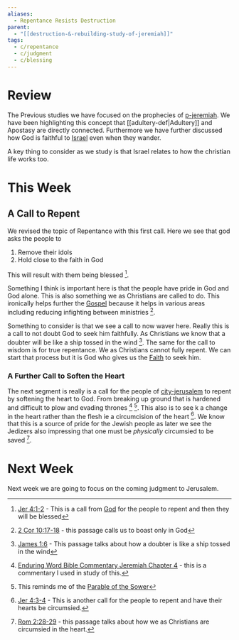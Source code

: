 ```yaml
---
aliases:
  - Repentance Resists Destruction
parent:
  - "[[destruction-&-rebuilding-study-of-jeremiah]]"
tags:
  - c/repentance
  - c/judgment
  - c/blessing
---
```

# Review
The Previous studies we have focused on the prophecies of [p-jeremiah](../p-jeremiah.md). We have been highlighting this concept that [[adultery-def|Adultery]] and Apostasy are directly connected. Furthermore we have further discussed how God is faithful to [Israel](../p-nation-of-israel.md) even when they wander.

A key thing to consider as we study is that Israel relates to how the christian life works too.

# This Week
[^b1]: [Jer 4:1-2](Jer%204.md) - This is a call from [God](God.md) for the people to repent and then they will be blessed
[^b2]: [Jer 4:3-4](Jer%204.md) - This is another call for the people to repent and have their hearts be circumsied.
[^b3]: [Rom 2:28-29](Rom%202.md) - this passage talks about how we as Christians are circumsied in the heart.
[^b4]: [James 1:6](James%201.md) - This passage talks about how a doubter is like a ship tossed in the wind
[^b5]: [2 Cor 10:17-18](2%20Cor%2010.md) - this passage calls us to boast only in God
[^c1]: This reminds me of the [Parable of the Sower](Parable%20of%20the%20Sower.md)
[^enduring-word]: [Enduring Word Bible Commentary Jeremiah Chapter 4](https://enduringword.com/bible-commentary/jeremiah-4/) - this is a commentary I used in study of this.
## A Call to Repent
We revised the topic of Repentance with this first call. Here we see that god asks the people to
1. Remove their idols
2. Hold close to the faith in God

This will result with them being blessed [^b1].

Something I think is important here is that the people have pride in God and God alone. This is also something we as Christians are called to do. This ironically helps further the [Gospel](Gospel.md) because it helps in various areas including reducing infighting between ministries [^b5].

Something to consider is that we see a call to now waver here. Really this is a call to not doubt God to seek him faithfully. As Christians we know that a doubter will be like a ship tossed in the wind [^b4]. The same for the call to wisdom is for true repentance. We as Christians cannot fully repent. We can start that process but it is God who gives us the [Faith](Faith.md) to seek him.
### A Further Call to Soften the Heart
The next segment is really is a call for the people of [city-jerusalem](../city-jerusalem.md) to repent by softening the heart to God. From breaking up ground that is hardened and difficult to plow and evading thrones [^enduring-word] [^c1]. 
This also is to see k a change in the heart rather than the flesh ie a circumcision of the heart [^b2]. We know that this is a source of pride for the Jewish people as later we see the Jedizers also impressing that one must be *physically* circumsied to be saved [^b3].

# Next Week
Next week we are going to focus on the coming judgment to Jerusalem.